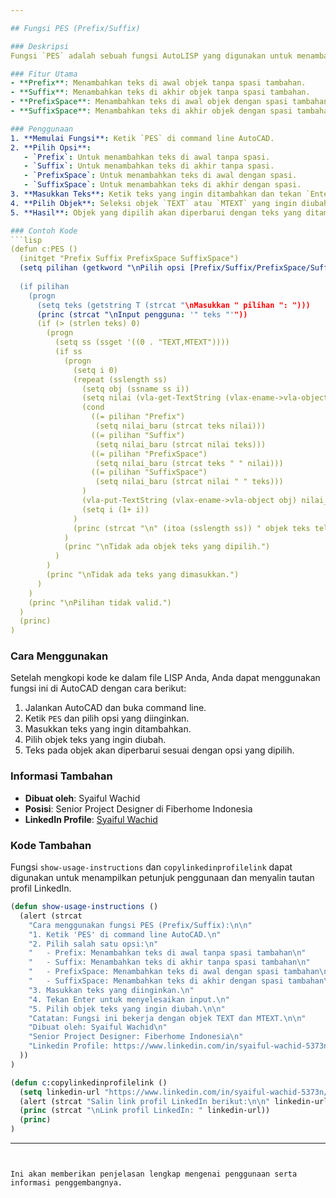 ```yaml
---

## Fungsi PES (Prefix/Suffix)

### Deskripsi
Fungsi `PES` adalah sebuah fungsi AutoLISP yang digunakan untuk menambahkan teks sebagai prefix (awalan) atau suffix (akhiran) pada objek teks yang dipilih di AutoCAD. Fungsi ini mendukung objek `TEXT` dan `MTEXT` dan memungkinkan pengguna untuk memilih apakah ingin menambahkan teks dengan atau tanpa spasi tambahan.

### Fitur Utama
- **Prefix**: Menambahkan teks di awal objek tanpa spasi tambahan.
- **Suffix**: Menambahkan teks di akhir objek tanpa spasi tambahan.
- **PrefixSpace**: Menambahkan teks di awal objek dengan spasi tambahan.
- **SuffixSpace**: Menambahkan teks di akhir objek dengan spasi tambahan.

### Penggunaan
1. **Memulai Fungsi**: Ketik `PES` di command line AutoCAD.
2. **Pilih Opsi**:
   - `Prefix`: Untuk menambahkan teks di awal tanpa spasi.
   - `Suffix`: Untuk menambahkan teks di akhir tanpa spasi.
   - `PrefixSpace`: Untuk menambahkan teks di awal dengan spasi.
   - `SuffixSpace`: Untuk menambahkan teks di akhir dengan spasi.
3. **Masukkan Teks**: Ketik teks yang ingin ditambahkan dan tekan `Enter`.
4. **Pilih Objek**: Seleksi objek `TEXT` atau `MTEXT` yang ingin diubah.
5. **Hasil**: Objek yang dipilih akan diperbarui dengan teks yang ditambahkan sesuai dengan opsi yang dipilih.

### Contoh Kode
```lisp
(defun c:PES ()
  (initget "Prefix Suffix PrefixSpace SuffixSpace")
  (setq pilihan (getkword "\nPilih opsi [Prefix/Suffix/PrefixSpace/SuffixSpace]: "))
  
  (if pilihan
    (progn
      (setq teks (getstring T (strcat "\nMasukkan " pilihan ": ")))
      (princ (strcat "\nInput pengguna: '" teks "'"))
      (if (> (strlen teks) 0)
        (progn
          (setq ss (ssget '((0 . "TEXT,MTEXT"))))
          (if ss
            (progn
              (setq i 0)
              (repeat (sslength ss)
                (setq obj (ssname ss i))
                (setq nilai (vla-get-TextString (vlax-ename->vla-object obj)))
                (cond
                  ((= pilihan "Prefix")
                   (setq nilai_baru (strcat teks nilai)))
                  ((= pilihan "Suffix")
                   (setq nilai_baru (strcat nilai teks)))
                  ((= pilihan "PrefixSpace")
                   (setq nilai_baru (strcat teks " " nilai)))
                  ((= pilihan "SuffixSpace")
                   (setq nilai_baru (strcat nilai " " teks)))
                )
                (vla-put-TextString (vlax-ename->vla-object obj) nilai_baru)
                (setq i (1+ i))
              )
              (princ (strcat "\n" (itoa (sslength ss)) " objek teks telah diubah."))
            )
            (princ "\nTidak ada objek teks yang dipilih.")
          )
        )
        (princ "\nTidak ada teks yang dimasukkan.")
      )
    )
    (princ "\nPilihan tidak valid.")
  )
  (princ)
)
```

### Cara Menggunakan
Setelah mengkopi kode ke dalam file LISP Anda, Anda dapat menggunakan fungsi ini di AutoCAD dengan cara berikut:
1. Jalankan AutoCAD dan buka command line.
2. Ketik `PES` dan pilih opsi yang diinginkan.
3. Masukkan teks yang ingin ditambahkan.
4. Pilih objek teks yang ingin diubah.
5. Teks pada objek akan diperbarui sesuai dengan opsi yang dipilih.

### Informasi Tambahan
- **Dibuat oleh**: Syaiful Wachid
- **Posisi**: Senior Project Designer di Fiberhome Indonesia
- **LinkedIn Profile**: [Syaiful Wachid](https://www.linkedin.com/in/syaiful-wachid-5373n/)

### Kode Tambahan
Fungsi `show-usage-instructions` dan `copylinkedinprofilelink` dapat digunakan untuk menampilkan petunjuk penggunaan dan menyalin tautan profil LinkedIn.

```lisp
(defun show-usage-instructions ()
  (alert (strcat
    "Cara menggunakan fungsi PES (Prefix/Suffix):\n\n"
    "1. Ketik 'PES' di command line AutoCAD.\n"
    "2. Pilih salah satu opsi:\n"
    "   - Prefix: Menambahkan teks di awal tanpa spasi tambahan\n"
    "   - Suffix: Menambahkan teks di akhir tanpa spasi tambahan\n"
    "   - PrefixSpace: Menambahkan teks di awal dengan spasi tambahan\n"
    "   - SuffixSpace: Menambahkan teks di akhir dengan spasi tambahan\n"
    "3. Masukkan teks yang diinginkan.\n"
    "4. Tekan Enter untuk menyelesaikan input.\n"
    "5. Pilih objek teks yang ingin diubah.\n\n"
    "Catatan: Fungsi ini bekerja dengan objek TEXT dan MTEXT.\n\n"
    "Dibuat oleh: Syaiful Wachid\n"
    "Senior Project Designer: Fiberhome Indonesia\n"
    "Linkedin Profile: https://www.linkedin.com/in/syaiful-wachid-5373n/"
  ))
)

(defun c:copylinkedinprofilelink ()
  (setq linkedin-url "https://www.linkedin.com/in/syaiful-wachid-5373n/")
  (alert (strcat "Salin link profil LinkedIn berikut:\n\n" linkedin-url))
  (princ (strcat "\nLink profil LinkedIn: " linkedin-url))
  (princ)
)
```

--- 
```


Ini akan memberikan penjelasan lengkap mengenai penggunaan serta informasi penggembangnya.
